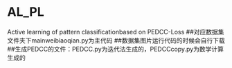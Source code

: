 # AL_PL
Active learning of pattern classificationbased on PEDCC-Loss
##对应数据集文件夹下mainweibiaoqian.py为主代码
##数据集图片运行代码的时候会自行下载
##生成PEDCC的文件：PEDCC.py为迭代法生成的，PEDCCcopy.py为数学计算生成的
